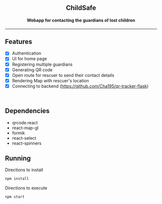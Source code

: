 <p align="center">
	<h2 align="center"> ChildSafe </h2>
	<h4 align="center"> Webapp for contacting the guardians of lost children <h4>
</p>

---

## Features
- [x]  Authentication
- [x]  UI for home page
- [x]  Registering multiple guardians
- [x]  Generating QR code
- [x]  Open route for rescuer to send their contact details
- [x]  Rendering Map with rescuer's location
- [x]  Connecting to backend (https://github.com/Cha195/qr-tracker-flask)

<br>

## Dependencies
 - qrcode.react
 - react-map-gl
 - formik
 - react-select
 - react-spinners


## Running


Directions to install
```bash
npm install
```

Directions to execute

```bash
npm start
```
